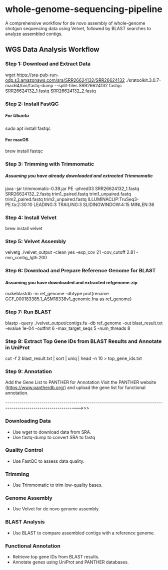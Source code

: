 # whole-genome-sequencing-pipeline
A comprehensive workflow for de novo assembly of whole-genome shotgun sequencing data using Velvet, followed by BLAST searches to analyze assembled contigs.

## WGS Data Analysis Workflow
### Step 1: Download and Extract Data
wget https://sra-pub-run-odp.s3.amazonaws.com/sra/SRR26624132/SRR26624132
./sratoolkit.3.0.7-mac64/bin/fastq-dump --split-files SRR26624132
fastqc SRR26624132_1.fastq SRR26624132_2.fastq

### Step 2: Install FastQC
##### For Ubuntu
sudo apt install fastqc
#### For macOS
brew install fastqc

### Step 3: Trimming with Trimmomatic
##### Assuming you have already downloaded and extracted Trimmomatic
java -jar trimmomatic-0.39.jar PE -phred33 SRR26624132_1.fastq SRR26624132_2.fastq trim1_paired.fastq trim1_unpaired.fastq trim2_paired.fastq trim2_unpaired.fastq ILLUMINACLIP:TruSeq3-PE.fa:2:30:10 LEADING:3 TRAILING:3 SLIDINGWINDOW:4:15 MINLEN:36

### Step 4: Install Velvet
brew install velvet

### Step 5: Velvet Assembly
velvetg ./velvet_output -clean yes -exp_cov 21 -cov_cutoff 2.81 -min_contig_lgth 200

### Step 6: Download and Prepare Reference Genome for BLAST
#### Assuming you have downloaded and extracted refgenome.zip
makeblastdb -in ref_genome -dbtype prot(rename GCF_000183385.1_ASM18338v1_genomic.fna as ref_genome)  

### Step 7: Run BLAST
blastp -query ./velvet_output/contigs.fa -db ref_genome -out blast_result.txt -evalue 1e-04 -outfmt 6 -max_target_seqs 5 -num_threads 8

### Step 8: Extract Top Gene IDs from BLAST Results and Annotate in UniProt
cut -f 2 blast_result.txt | sort | uniq | head -n 10 > top_gene_ids.txt

### Step 9: Annotation
Add the Gene List to PANTHER for Annotation
Visit the PANTHER website (https://www.pantherdb.org/) and upload the gene list for functional annotation.

------------------------------------------------------------------------------------------------------------------>>>

### Downloading Data
- Use wget to download data from SRA.
- Use fastq-dump to convert SRA to fastq

### Quality Control
- Use FastQC to assess data quality.

### Trimming
- Use Trimmomatic to trim low-quality bases.

### Genome Assembly
- Use Velvet for de novo genome assembly.

### BLAST Analysis
- Use BLAST to compare assembled contigs with a reference genome.

### Functional Annotation
- Retrieve top gene IDs from BLAST results.
- Annotate genes using UniProt and PANTHER databases.
